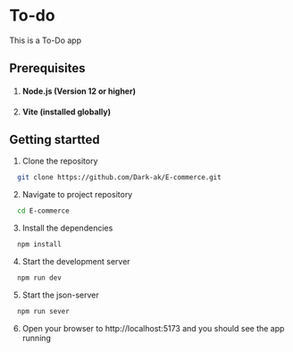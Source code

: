# To-do
This is a To-Do app

## Prerequisites

1. #### Node.js (Version 12 or higher)

2. #### Vite (installed globally)

## Getting startted

1. Clone the repository  

```bash
  git clone https://github.com/Dark-ak/E-commerce.git  
```
2. Navigate to project repository  
```bash 
  cd E-commerce
```
3. Install the dependencies 
```bash
  npm install
```

4. Start the development server
```bash
  npm run dev
```
5. Start the json-server
```bash 
  npm run sever
```
6. Open your browser to http://localhost:5173 and you should see the app running
